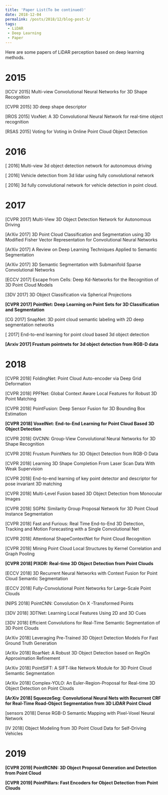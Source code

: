 ```yaml
---
title: 'Paper List(To be continued)'
date: 2018-12-04
permalink: /posts/2018/12/blog-post-1/
tags:
 - LiDAR
 - Deep Learning
 - Paper
---
```


Here are some papers of LiDAR perception based on deep learning methods.

2015
=====

[ICCV 2015] Multi-view Convolutional Neural Networks for 3D Shape Recognition

[CVPR 2015] 3D deep shape descriptor

[IROS 2015] VoxNet: A 3D Convolutional Neural Network for real-time object recognition

[RSAS 2015] Voting for Voting in Online Point Cloud Object Detection

2016
=====
[ 2016] Multi-view 3d object detection network for autonomous driving

[ 2016] Vehicle detection from 3d lidar using fully convolutional network

[ 2016] 3d fully convolutional network for vehicle detection in point cloud.


2017
=====
[CVPR 2017] Multi-View 3D Object Detection Network for Autonomous Driving

[ArXiv 2017] 3D Point Cloud Classification and Segmentation using 3D Modified Fisher Vector Representation for Convolutional Neural Networks

[ArXiv 2017] A Review on Deep Learning Techniques Applied to Semantic Segmentation

[ArXiv 2017] 3D Semantic Segmentation with Submanifold Sparse Convolutional Networks

[ECCV 2017] Escape from Cells: Deep Kd-Networks for the Recognition of 3D Point Cloud Models

[3DV 2017] 3D Object Classification via Spherical Projections

**[CVPR 2017] PointNet: Deep Learning on Point Sets for 3D Classification and Segmentation**

[CG 2017] SnapNet: 3D point cloud semantic labeling with 2D deep segmentation networks

[ 2017] End-to-end learning for point cloud based 3d object detection

**[Arxiv 2017] Frustum pointnets for 3d object detection from RGB-D data**

2018
=====
[CVPR 2018] FoldingNet: Point Cloud Auto-encoder via Deep Grid Deformation

[CVPR 2018] PPFNet: Global Context Aware Local Features for Robust 3D Point Matching

[CVPR 2018] PointFusion: Deep Sensor Fusion for 3D Bounding Box Estimation

**[CVPR 2018] VoxelNet: End-to-End Learning for Point Cloud Based 3D Object Detection**

[CVPR 2018] GVCNN: Group-View Convolutional Neural Networks for 3D Shape Recognition

[CVPR 2018] Frustum PointNets for 3D Object Detection from RGB-D Data

[CVPR 2018] Learning 3D Shape Completion From Laser Scan Data With Weak Supervision

[CVPR 2018] End-to-end learning of key point detector and descriptor for pose invariant 3D matching

[CVPR 2018] Multi-Level Fusion based 3D Object Detection from Monocular Images

[CVPR 2018] SGPN: Similarity Group Proposal Network for 3D Point Cloud Instance Segmentation

[CVPR 2018] Fast and Furious: Real Time End-to-End 3D Detection, Tracking and Motion Forecasting with a Single Convolutional Net

[CVPR 2018] Attentional ShapeContextNet for Point Cloud Recognition

[CVPR 2018] Mining Point Cloud Local Structures by Kernel Correlation and Graph Pooling

**[CVPR 2018] PIXOR: Real-time 3D Object Detection from Point Clouds**

[ECCV 2018] 3D Recurrent Neural Networks with Context Fusion for Point Cloud Semantic Segmentation

[ECCV 2018] Fully-Convolutional Point Networks for Large-Scale Point Clouds

[NIPS 2018] PointCNN: Convolution On X -Transformed Points

[3DV 2018] 3DTNet: Learning Local Features Using 2D and 3D Cues

[3DV 2018] Efficient Convolutions for Real-Time Semantic Segmentation of 3D Point Clouds

[ArXiv 2018] Leveraging Pre-Trained 3D Object Detection Models For Fast Ground Truth Generation

[ArXiv 2018] RoarNet: A Robust 3D Object Detection based on RegiOn Approximation Refinement

[ArXiv 2018] PointSIFT: A SIFT-like Network Module for 3D Point Cloud Semantic Segmentation

[ArXiv 2018] Complex-YOLO: An Euler-Region-Proposal for Real-time 3D Object Detection on Point Clouds

**[ArXiv 2018] SqueezeSeg: Convolutional Neural Nets with Recurrent CRF for Real-Time Road-Object Segmentation from 3D LiDAR Point Cloud**

[sensors 2018] Dense RGB-D Semantic Mapping with Pixel-Voxel Neural Network

[IV 2018] Object Modeling from 3D Point Cloud Data for Self-Driving Vehicles

2019
=====
**[CVPR 2019] PointRCNN: 3D Object Proposal Generation and Detection from Point Cloud**

**[CVPR 2019] PointPillars: Fast Encoders for Object Detection from Point Clouds**